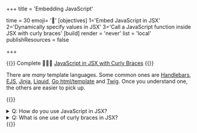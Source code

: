 +++
title = 'Embedding JavaScript'

time = 30
emoji= '🐇'
[objectives]
    1='Embed JavaScript in JSX'
    2='Dynamically specify values in JSX'
    3='Call a JavaScript function inside JSX with curly braces'
[build]
  render = 'never'
  list = 'local'
  publishResources = false

+++

{{<note type="narrative" title="React Learn">}}
Complete 🧑🏾‍🎓 [JavaScript in JSX with Curly Braces](https://react.dev/learn/javascript-in-jsx-with-curly-braces)
{{</note>}}

There are _many_ template languages. Some common ones are [Handlebars](https://handlebarsjs.com/), [EJS](https://ejs.co/), [Jinja](https://jinja.palletsprojects.com/en/3.0.x/), [Liquid](https://shopify.github.io/liquid/), [Go html/template](https://pkg.go.dev/html/template) and [Twig](https://twig.symfony.com/). Once you understand one, the others are easier to pick up.

{{<note type="question" title="Check your understanding">}}

<details><summary>Q: How do you use JavaScript in JSX?
</summary>
A: Use curly braces {} to include variables, functions, or objects.
</details>
<details><summary>Q: What is one use of curly braces in JSX?
</summary>
A: To include JavaScript variables or functions in JSX.
</details>
{{</note>}}
